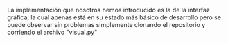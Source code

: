 La implementación que nosotros hemos introducido es la de la interfaz gráfica, la cual apenas está en su estado más básico de desarrollo pero se puede observar sin problemas simplemente clonando el repositorio y corriendo el archivo "visual.py"
